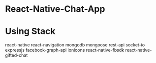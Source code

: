 # React-Native-Chat-App

# Using Stack
react-native react-navigation mongodb mongoose rest-api socket-io expressjs facebook-graph-api ionicons react-native-fbsdk react-native-gifted-chat
